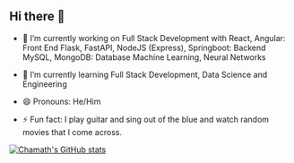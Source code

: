 ## Hi there 👋

<!--
**chamath-ranasinghe/chamath-ranasinghe** is a ✨ _special_ ✨ repository because its `README.md` (this file) appears on your GitHub profile.

Here are some ideas to get you started:
-->

- 🔭 I’m currently working on Full Stack Development with
        React, Angular: Front End
        Flask, FastAPI, NodeJS (Express), Springboot: Backend
        MySQL, MongoDB: Database
        Machine Learning, Neural Networks
      
- 🌱 I’m currently learning Full Stack Development, Data Science and Engineering
- 😄 Pronouns: He/Him
- ⚡ Fun fact: I play guitar and sing out of the blue and watch random movies that I come across.



[![Chamath's GitHub stats](https://my-github-stats-jusfap5ac-chamath-ranasinghes-projects.vercel.app/api?username=chamath-ranasinghe)](https://github.com/chamath-ranasinghe/my-github-stats)

